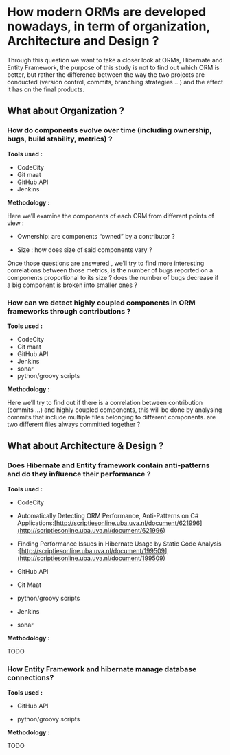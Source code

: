 # **How modern ORMs are developed nowadays, in term of organization, Architecture and Design ?**

Through this question we want to take a closer look at ORMs, Hibernate and Entity Framework, the purpose of this study is not to find out which ORM is better, but rather the difference between the way the two projects are conducted \(version control, commits, branching strategies …\) and the effect it has on the final products.

## What about Organization ?

### How do components evolve over time \(including ownership, bugs, build stability, metrics\) ?

**Tools used :**

* CodeCity
* Git maat
* GitHub API
* Jenkins

**Methodology :**

Here we’ll examine the components of each ORM from different points of view :

* Ownership: are components “owned” by a contributor ?

* Size : how does size of said components vary ?


Once those questions are answered , we’ll try to find more interesting correlations between those metrics, is the number of bugs reported on a components proportional to its size ? does the number of bugs decrease if a big component is broken into smaller ones ?

### How can we detect highly coupled components in ORM frameworks through contributions ?

**Tools used :**

* CodeCity
* Git maat
* GitHub API
* Jenkins
* sonar
* python/groovy scripts

**Methodology :**

Here we’ll try to find out if there is a correlation between contribution \(commits …\) and highly coupled components, this will be done by analysing commits that include multiple files belonging to different components. are two different files always committed together ?



## What about **Architecture & Design ?**

### D**oes Hibernate and Entity framework contain anti-patterns and do they influence their performance ?**

**Tools used :**

* CodeCity

* Automatically Detecting ORM Performance, Anti-Patterns on C\#   Applications:[http://scriptiesonline.uba.uva.nl/document/621996](http://scriptiesonline.uba.uva.nl/document/621996)
* Finding Performance Issues in Hibernate Usage by Static Code Analysis :[http://scriptiesonline.uba.uva.nl/document/199509](http://scriptiesonline.uba.uva.nl/document/199509)
* GitHub API

* Git Maat

* python/groovy scripts

* Jenkins


* sonar

**Methodology :**

TODO

### **How Entity Framework and hibernate manage database connections?**

**Tools used :**

* GitHub API

* python/groovy scripts

**Methodology :**

TODO

##  

## 



